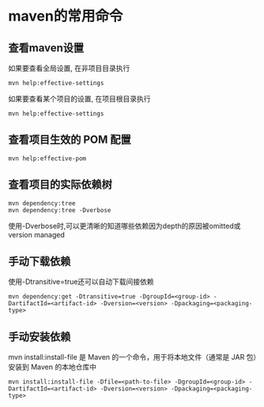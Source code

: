 # maven的常用命令

## 查看maven设置

如果要查看全局设置, 在非项目目录执行
```text
mvn help:effective-settings
```

如果要查看某个项目的设置, 在项目根目录执行
```text
mvn help:effective-settings
```


## 查看项目生效的 POM 配置
```text
mvn help:effective-pom
```


## 查看项目的实际依赖树
```text
mvn dependency:tree
mvn dependency:tree -Dverbose
```
使用-Dverbose时,可以更清晰的知道哪些依赖因为depth的原因被omitted或version managed



## 手动下载依赖

使用-Dtransitive=true还可以自动下载间接依赖
```text
mvn dependency:get -Dtransitive=true -DgroupId=<group-id> -DartifactId=<artifact-id> -Dversion=<version> -Dpackaging=<packaging-type>
```

## 手动安装依赖

mvn install:install-file 是 Maven 的一个命令，用于将本地文件（通常是 JAR 包）安装到 Maven 的本地仓库中
```text
mvn install:install-file -Dfile=<path-to-file> -DgroupId=<group-id> -DartifactId=<artifact-id> -Dversion=<version> -Dpackaging=<packaging-type>
```